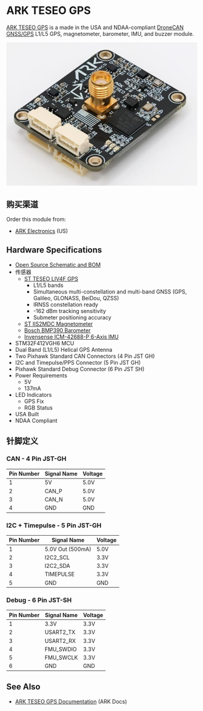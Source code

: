 # ARK TESEO GPS

[ARK TESEO GPS](https://arkelectron.gitbook.io/ark-documentation/sensors/ark-teseo-gps) is a made in the USA and NDAA-compliant [DroneCAN](index.md) [GNSS/GPS](../gps_compass/index.md) L1/L5 GPS, magnetometer, barometer, IMU, and buzzer module.

![ARK TESEO GPS](../../assets/hardware/gps/ark/ark_teseo_gps.jpg)

## 购买渠道

Order this module from:

- [ARK Electronics](https://arkelectron.com/product/ark-teseo-gps/) (US)

## Hardware Specifications

- [Open Source Schematic and BOM](https://github.com/ARK-Electronics/ARK_Teseo_GPS)
- 传感器
  - [ST TESEO LIV4F GPS](https://www.st.com/en/positioning/teseo-liv4f.html)
    - L1/L5 bands
    - Simultaneous multi-constellation and multi-band GNSS (GPS, Galileo, GLONASS, BeiDou, QZSS)
    - IRNSS constellation ready
    - -162 dBm tracking sensitivity
    - Submeter positioning accuracy
  - [ST IIS2MDC Magnetometer](https://www.st.com/en/mems-and-sensors/iis2mdc.html)
  - [Bosch BMP390 Barometer](https://www.bosch-sensortec.com/products/environmental-sensors/pressure-sensors/pressure-sensors-bmp390.html)
  - [Invensense ICM-42688-P 6-Axis IMU](https://invensense.tdk.com/products/motion-tracking/6-axis/icm-42688-p/)
- STM32F412VGH6 MCU
- Dual Band (L1/L5) Helical GPS Antenna
- Two Pixhawk Standard CAN Connectors (4 Pin JST GH)
- I2C and Timepulse/PPS Connector (5 Pin JST GH)
- Pixhawk Standard Debug Connector (6 Pin JST SH)
- Power Requirements
  - 5V
  - 137mA
- LED Indicators
  - GPS Fix
  - RGB Status
- USA Built
- NDAA Compliant

## 针脚定义

### CAN - 4 Pin JST-GH

| Pin Number | Signal Name                | Voltage              |
| ---------- | -------------------------- | -------------------- |
| 1          | 5V                         | 5.0V |
| 2          | CAN_P | 5.0V |
| 3          | CAN_N | 5.0V |
| 4          | GND                        | GND                  |

### I2C + Timepulse - 5 Pin JST-GH

| Pin Number | Signal Name                                         | Voltage              |
| ---------- | --------------------------------------------------- | -------------------- |
| 1          | 5.0V Out (500mA) | 5.0V |
| 2          | I2C2_SCL                       | 3.3V |
| 3          | I2C2_SDA                       | 3.3V |
| 4          | TIMEPULSE                                           | 3.3V |
| 5          | GND                                                 | GND                  |

### Debug - 6 Pin JST-SH

| Pin Number | Signal Name                    | Voltage              |
| ---------- | ------------------------------ | -------------------- |
| 1          | 3.3V           | 3.3V |
| 2          | USART2_TX | 3.3V |
| 3          | USART2_RX | 3.3V |
| 4          | FMU_SWDIO | 3.3V |
| 5          | FMU_SWCLK | 3.3V |
| 6          | GND                            | GND                  |

## See Also

- [ARK TESEO GPS Documentation](https://arkelectron.gitbook.io/ark-documentation/sensors/ark-teseo-gps) (ARK Docs)
